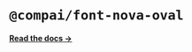 # `@compai/font-nova-oval`

[**Read the docs &rarr;**](https://components.ai/docs/typefaces/nova-oval)
